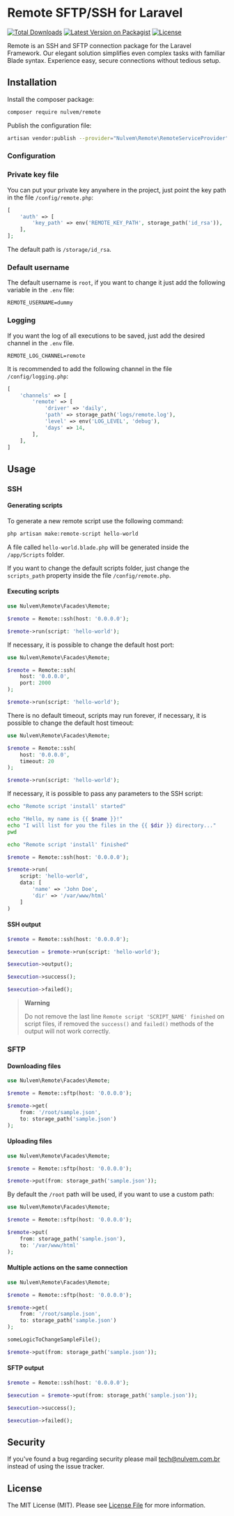 # Remote SFTP/SSH for Laravel

[![Total Downloads](https://img.shields.io/packagist/dt/nulvem/remote.svg)](https://packagist.org/packages/nulvem/remote)
[![Latest Version on Packagist](https://img.shields.io/packagist/v/nulvem/remote.svg)](https://packagist.org/packages/nulvem/remote)
[![License](https://img.shields.io/packagist/l/nulvem/remote.svg)](https://packagist.org/packages/nulvem/remote)

Remote is an SSH and SFTP connection package for the Laravel Framework. Our elegant solution simplifies even complex tasks with familiar Blade syntax. Experience easy, secure connections without tedious setup.

## Installation

Install the composer package:

```bash
composer require nulvem/remote
```

Publish the configuration file:

```bash
artisan vendor:publish --provider="Nulvem\Remote\RemoteServiceProvider"
```

### Configuration

### Private key file

You can put your private key anywhere in the project, just point the key path in the file `/config/remote.php`:

```php
[
    'auth' => [
        'key_path' => env('REMOTE_KEY_PATH', storage_path('id_rsa')),
    ],
];
```

The default path is `/storage/id_rsa`.

### Default username

The default username is `root`, if you want to change it just add the following variable in the `.env` file:

```dotenv
REMOTE_USERNAME=dummy
```

### Logging

If you want the log of all executions to be saved, just add the desired channel in the `.env` file.

```dotenv
REMOTE_LOG_CHANNEL=remote
```

It is recommended to add the following channel in the file `/config/logging.php`:

```php
[
    'channels' => [
        'remote' => [
            'driver' => 'daily',
            'path' => storage_path('logs/remote.log'),
            'level' => env('LOG_LEVEL', 'debug'),
            'days' => 14,
        ],
    ],
]
```

## Usage

### SSH

#### Generating scripts

To generate a new remote script use the following command:

```bash
php artisan make:remote-script hello-world
```

A file called `hello-world.blade.php` will be generated inside the `/app/Scripts` folder.

If you want to change the default scripts folder, just change the `scripts_path` property inside the file `/config/remote.php`.

#### Executing scripts

```php
use Nulvem\Remote\Facades\Remote;

$remote = Remote::ssh(host: '0.0.0.0');

$remote->run(script: 'hello-world');
```

If necessary, it is possible to change the default host port:

```php
use Nulvem\Remote\Facades\Remote;

$remote = Remote::ssh(
    host: '0.0.0.0',
    port: 2000
);

$remote->run(script: 'hello-world');
```

There is no default timeout, scripts may run forever, if necessary, it is possible to change the default host timeout:

```php
use Nulvem\Remote\Facades\Remote;

$remote = Remote::ssh(
    host: '0.0.0.0',
    timeout: 20
);

$remote->run(script: 'hello-world');
```

If necessary, it is possible to pass any parameters to the SSH script:

```bash
echo "Remote script 'install' started"

echo "Hello, my name is {{ $name }}!"
echo "I will list for you the files in the {{ $dir }} directory..."
pwd

echo "Remote script 'install' finished"
```

```php
$remote = Remote::ssh(host: '0.0.0.0');

$remote->run(
    script: 'hello-world',
    data: [
        'name' => 'John Doe',
        'dir' => '/var/www/html'
    ]
)
```

#### SSH output

```php
$remote = Remote::ssh(host: '0.0.0.0');

$execution = $remote->run(script: 'hello-world');

$execution->output();

$execution->success();

$execution->failed();
```

> **Warning**
>
> Do not remove the last line `Remote script 'SCRIPT_NAME' finished` on script files, if removed the `success()` and `failed()` methods of the output will not work correctly.

### SFTP

#### Downloading files

```php
use Nulvem\Remote\Facades\Remote;

$remote = Remote::sftp(host: '0.0.0.0');

$remote->get(
    from: '/root/sample.json',
    to: storage_path('sample.json')
);
```

#### Uploading files

```php
use Nulvem\Remote\Facades\Remote;

$remote = Remote::sftp(host: '0.0.0.0');

$remote->put(from: storage_path('sample.json'));
```

By default the `/root` path will be used, if you want to use a custom path:

```php
use Nulvem\Remote\Facades\Remote;

$remote = Remote::sftp(host: '0.0.0.0');

$remote->put(
    from: storage_path('sample.json'),
    to: '/var/www/html'
);
```
#### Multiple actions on the same connection

```php
use Nulvem\Remote\Facades\Remote;

$remote = Remote::sftp(host: '0.0.0.0');

$remote->get(
    from: '/root/sample.json',
    to: storage_path('sample.json')
);

someLogicToChangeSampleFile();

$remote->put(from: storage_path('sample.json'));
```

#### SFTP output

```php
$remote = Remote::ssh(host: '0.0.0.0');

$execution = $remote->put(from: storage_path('sample.json'));

$execution->success();

$execution->failed();
```

## Security

If you've found a bug regarding security please mail [tech@nulvem.com.br](mailto:tech@nulvem.com.br) instead of using the issue tracker.

## License

The MIT License (MIT). Please see [License File](LICENSE.md) for more information.
